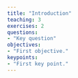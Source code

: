 ```yaml
---
title: "Introduction"
teaching: 3
exercises: 2
questions:
- "Key question"
objectives:
- "First objective."
keypoints:
- "First key point."
---
```

